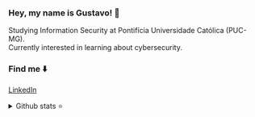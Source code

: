 
### Hey, my name is Gustavo! 👋

Studying Information Security at Pontifícia Universidade Católica (PUC-MG).</br>
Currently interested in learning about cybersecurity.

### Find me ⬇️

[LinkedIn](https://linkedin.com/in/lima-gus) </br>

<details>
  <summary>Github stats ⭐</summary>
  </br>
  <p> 
    <img height="160em" src="https://github-readme-stats.vercel.app/api?username=lima-gus&show_icons=true&count_private=true&theme=react&hide_border=true" />
    <img height="160em" src="https://github-readme-stats.vercel.app/api/top-langs/?username=lima-gus&layout=compact&theme=react&count-private=true&hide_border=true&langs_count=9" />
  </p> 
</details>

